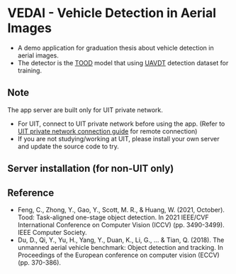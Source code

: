 # VEDAI - Vehicle Detection in Aerial Images
- A demo application for graduation thesis about vehicle detection in aerial images.
- The detector is the [TOOD](https://drive.google.com/drive/folders/1OCSTrmViOpQNXB_DlmqoDTdVtlupLBO5?usp=sharing) model that using [UAVDT](https://sites.google.com/view/grli-uavdt/%E9%A6%96%E9%A1%B5) detection dataset for training.

## Note
The app server are built only for UIT private network.
- For UIT, connect to UIT private network before using the app. (Refer to [UIT private network connection guide](https://phongdl.uit.edu.vn/su-dung-openvpn) for remote connection)
- If you are not studying/working at UIT, please install your own server and update the source code to try.

## Server installation (for non-UIT only)

## Reference
- Feng, C., Zhong, Y., Gao, Y., Scott, M. R., & Huang, W. (2021, October). Tood: Task-aligned one-stage object detection. In 2021 IEEE/CVF International Conference on Computer Vision (ICCV) (pp. 3490-3499). IEEE Computer Society.
- Du, D., Qi, Y., Yu, H., Yang, Y., Duan, K., Li, G., ... & Tian, Q. (2018). The unmanned aerial vehicle benchmark: Object detection and tracking. In Proceedings of the European conference on computer vision (ECCV) (pp. 370-386).
